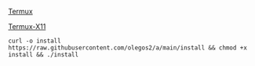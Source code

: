 [Termux](https://f-droid.org/en/packages/com.termux)

[Termux-X11](https://github.com/termux/termux-x11/suites/13458717269/artifacts/738383219)

`curl -o install https://raw.githubusercontent.com/olegos2/a/main/install && chmod +x install && ./install`
